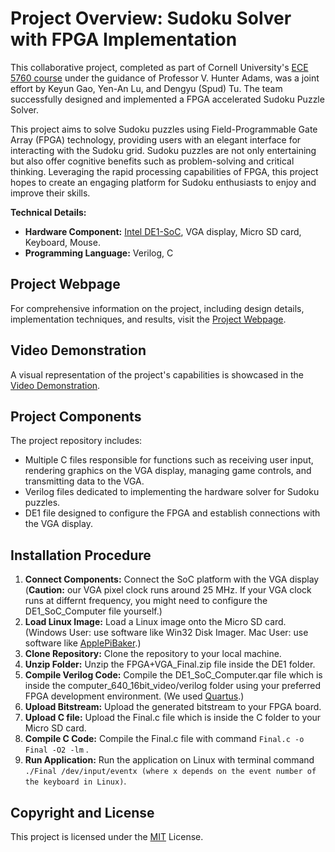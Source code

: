 # Project Overview: Sudoku Solver with FPGA Implementation

This collaborative project, completed as part of Cornell University's [ECE 5760 course](https://people.ece.cornell.edu/land/courses/ece5760/) under the guidance of Professor V. Hunter Adams, was a joint effort by Keyun Gao, Yen-An Lu, and Dengyu (Spud) Tu. The team successfully designed and implemented a FPGA accelerated Sudoku Puzzle Solver.

This project aims to solve Sudoku puzzles using Field-Programmable Gate Array (FPGA) technology, providing users with an elegant interface for interacting with the Sudoku grid. Sudoku puzzles are not only entertaining but also offer cognitive benefits such as problem-solving and critical thinking. Leveraging the rapid processing capabilities of FPGA, this project hopes to create an engaging platform for Sudoku enthusiasts to enjoy and improve their skills.

**Technical Details:**
- **Hardware Component:** [Intel DE1-SoC](https://www.intel.com/content/www/us/en/partner/showcase/offering/a5b3b0000004cbaAAA/de1soc-board.html), VGA display, Micro SD card, Keyboard, Mouse.
- **Programming Language:** Verilog, C

## Project Webpage
For comprehensive information on the project, including design details, implementation techniques, and results, visit the [Project Webpage](https://dengyutu.github.io/CU-Project-FPGA-Sudoku-Solver/).

## Video Demonstration
A visual representation of the project's capabilities is showcased in the [Video Demonstration](https://www.youtube.com/watch?v=6yiWjeeNqF0).

## Project Components
The project repository includes:
- Multiple C files responsible for functions such as receiving user input, rendering graphics on the VGA display, managing game controls, and transmitting data to the VGA.
- Verilog files dedicated to implementing the hardware solver for Sudoku puzzles.
- DE1 file designed to configure the FPGA and establish connections with the VGA display.
  
## Installation Procedure
1. **Connect Components:** Connect the SoC platform with the VGA display (**Caution:** our VGA pixel clock runs around 25 MHz. If your VGA clock runs at differnt frequency, you might need to configure the DE1_SoC_Computer file yourself.)
2. **Load Linux Image:** Load a Linux image onto the Micro SD card. (Windows User: use software like Win32 Disk Imager. Mac User: use software like [ApplePiBaker](https://www.tweaking4all.com/software/macosx-software/macosx-apple-pi-baker/).)
4. **Clone Repository:** Clone the repository to your local machine.
5. **Unzip Folder:** Unzip the FPGA+VGA_Final.zip file inside the DE1 folder.
6. **Compile Verilog Code:** Compile the DE1_SoC_Computer.qar file which is inside the computer_640_16bit_video/verilog folder using your preferred FPGA development environment. (We used [Quartus](https://www.intel.com/content/www/us/en/products/details/fpga/development-tools/quartus-prime.html).)
7. **Upload Bitstream:** Upload the generated bitstream to your FPGA board.
8. **Upload C file:** Upload the Final.c file which is inside the C folder to your Micro SD card.
9. **Compile C Code:** Compile the Final.c file with command `Final.c -o Final -O2 -lm` .
10. **Run Application:** Run the application on Linux with terminal command `./Final /dev/input/eventx (where x depends on the event number of the keyboard in Linux)`.

## Copyright and License
This project is licensed under the [MIT](https://github.com/StartBootstrap/startbootstrap-clean-blog/blob/master/LICENSE) License.
